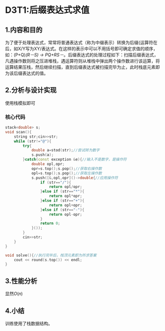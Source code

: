 # D3T1:后缀表达式求值

## 1.内容和目的 

为了便于处理表达式，常常将普通表达式（称为中缀表示）转换为后缀{运算符在后，如X/Y写为XY/表达式。在这样的表示中可以不用括号即可确定求值的顺序，如：(P+Q)*(R－S) → PQ+RS－*。后缀表达式的处理过程如下：扫描后缀表达式，凡遇操作数则将之压进堆栈，遇运算符则从堆栈中弹出两个操作数进行该运算，将运算结果压栈，然后继续扫描，直到后缀表达式被扫描完毕为止，此时栈底元素即为该后缀表达式的值。

## 2.分析与设计实现

使用栈模拟即可

### 核心代码

```cpp
stack<double> s;
void scan(){
    string str;cin>>str;
    while (str!="@"){
        try{
            double a=stod(str);//尝试转为数字
            s.push(a);
        }catch(const exception &e){//输入不是数字，是操作符
            double opl,opr;
            opr=s.top();s.pop();//获取右操作数
            opl=s.top();s.pop();//获取左操作数
            s.push([&,opl,opr]()->double{//应用操作符
                if (str=="/"){
                    return opl/opr;
                }else if (str=="*"){
                    return opl*opr;
                }else if (str=="+"){
                    return opl+opr;
                }else if (str=="-"){
                    return opl-opr;
                }
                return 0;
            }());
        }
        cin>>str;
    }
}

void solve(){//执行完毕后，栈顶元素即为所求答案
    cout << round(s.top()) << endl;
} 
```

## 3.性能分析

显然$O(n)$

## 4.小结

训练使用了栈数据结构。

